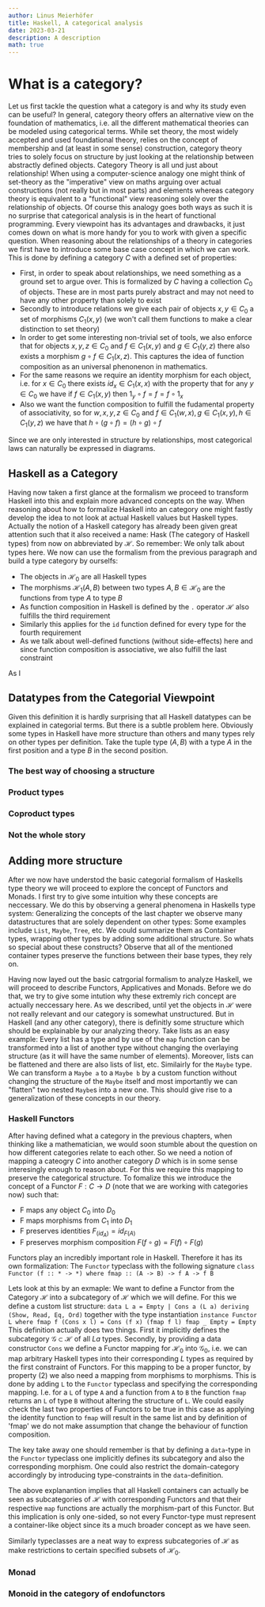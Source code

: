 ```yaml
---
author: Linus Meierhöfer
title: Haskell, A categorical analysis
date: 2023-03-21
description: A description
math: true
---
```


# 


# What is a category?
Let us first tackle the question what a category is and why its study even can be useful? In general, category theory offers an alternative view on the foundation of mathematics, i.e. all the different mathematical theories can be modeled using categorical terms. While set theory, the most widely accepted and used foundational theory, relies on the concept of membership and (at least in some sense) construction, category theory tries to solely focus on structure by just looking at the relationship between abstractly defined objects. Category Theory is all und just about relationship! 
When using a computer-science analogy one might think of set-theory as the "imperative" view on maths arguing over actual constructions (not really but in most parts) and elements whereas category theory is equivalent to a "functional" view reasoning solely over the relationship of objects. Of course this analogy goes both ways as such it is no surprise that categorical analysis is in the heart of functional programming. Every viewpoint has its advantages and drawbacks, it just comes down on what is more handy for you to work with given a specific question. 
When reasoning about the relationships of a theory in categories we first have to introduce some base case concept in which we can work. This is done by defining a category $C$ with a defined set of properties:
- First, in order to speak about relationships, we need something as a ground set to argue over. This is formalized by $C$ having a collection $C_0$ of objects. These are in most parts purely abstract and may not need to have any other property than solely to exist
- Secondly to introduce relations we give each pair of objects $x, y \in C_0$ a set of morphisms $C_1(x, y)$ (we won't call them functions to make a clear distinction to set theory)
- In order to get some interesting non-trivial set of tools, we also enforce that for objects $x, y, z \in C_0$ and $f \in C_1(x, y)$ and $g \in C_1(y, z)$ there also exists a morphism $g \circ f \in C_1(x, z)$. This captures the idea of function composition as an universal phenonenon in mathematics.
- For the same reasons we require an identity morphism for each object, i.e. for $x \in C_0$ there exists $id_x \in C_1(x, x)$ with the property that for any $y \in C_0$ we have if $f \in C_1(x, y)$ then $1_y \circ f = f = f \circ 1_x$
- Also we want the function composition to fulfill the fudamental property of associativity, so for $w, x, y, z \in C_0$ and $f\in C_1(w, x), g \in C_1(x, y), h \in C_1(y, z)$ we have that $h \circ (g \circ f) = (h \circ g) \circ f$

Since we are only interested in structure by relationships, most categorical laws can naturally be expressed in diagrams.  

## Haskell as a Category
Having now taken a first glance at the formalism we proceed to transform Haskell into this and explain more advanced concepts on the way. When reasoning about how to formalize Haskell into an category one might fastly develop the idea to not look at actual Haskell values but Haskell types. Actually the notion of a Haskell category has already been given great attention such that it also received a name: Hask (The category of Haskell types) from now on abbreviated by $\mathcal{H}$. So remember: We only talk about types here.
We now can use the formalism from the previous paragraph and build a type category by ourselfs:
- The objects in $\mathcal{H}_0$ are all Haskell types
- The morphisms $\mathcal{H}_1(A, B)$ between two types $A, B \in \mathcal{H}_0$ are the functions from type $A$ to type $B$
- As function composition in Haskell is defined by the `.` operator $\mathcal{H}$ also fulfills the third requirement
- Similarly this applies for the `id` function defined for every type for the fourth requirement
- As we talk about well-defined functions (without side-effects) here and since function composition is associative, we also fulfill the last constraint

As I 

## Datatypes from the Categorial Viewpoint
Given this definition it is hardly surprising that all Haskell datatypes can be explained in categorial terms. But there is a subtle problem here. Obviously some types in Haskell have more structure than others and many types rely on other types per definition. Take the tuple type $(A, B)$ with a type $A$ in the first position and a type $B$ in the second position. 

### The best way of choosing a structure


### Product types


### Coproduct types

### Not the whole story 


## Adding more structure
After we now have understod the basic categorial formalism of Haskells type theory we will proceed to explore the concept of Functors and Monads. I first try to give some intuition why these concepts are neccessary. We do this by observing a general phenomena in Haskells type system: Generalizing the concepts of the last chapter we observe many datastructures that are solely dependent on other types: Some examples include `List`, `Maybe`, `Tree`, etc. We could summarize them as Container types, wrapping other types by adding some additional structure. So whats so special about these constructs?
Observe that all of the mentioned container types preserve the functions between their base types, they rely on.

Having now layed out the basic catrgorial formalism to analyze Haskell, we will proceed to describe Functors, Applicatives and Monads. Before we do that, we try to give some intution why these extremly rich concept are actually neccessary here. As we described, until yet the objects in $\mathcal{H}$ were not really relevant and our category is somewhat unstructured. But in Haskell (and any other category), there is definitly some structure which should be explainable by our analyzing theory. Take lists as an easy example: Every list has a type and by use of the `map` function can be transformed into a list of another type without changing the overlaying structure (as it will have the same number of elements). Moreover, lists can be flattened and there are also lists of list, etc. Similairly for the `Maybe` type. We can transform a `Maybe a` to a `Maybe b` by a custom function without changing the structure of the `Maybe` itself and most importantly we can "flatten" two nested `Maybe`s into a new one. This should give rise to a generalization of these concepts in our theory.

### Haskell Functors
After having defined what a category in the previous chapters, when thinking like a mathematician, we would soon stumble about the question on how different categories relate to each other. So we need a notion of mapping a cateogry $C$ into another category $D$ which is in some sense interesingly enough to reason about. For this we require this mapping to preserve the categorical structure. To fomalize this we introduce the concept of a Functor $F: C\rightarrow D$ (note that we are working with categories now) such that:
- F maps any object $C_0$ into $D_0$
- F maps morphisms from $C_1$ into $D_1$
- F preserves identities $F_(id_A) = id_{F(A)}$
- F preserves morphism composition $F(f \circ g) = F(f) \circ F(g)$

Functors play an incredibly important role in Haskell. Therefore it has its own formalization: The `Functor` typeclass with the following signature
``class Functor (f :: * -> *) where
  fmap :: (A -> B) -> f A -> f B``

Lets look at this by an exmaple: We want to define a Functor from the Category $\mathcal{H}$ into a subcategory of $\mathcal{H}$ which we will define. For this we define a custom list structure: 
`data L a = Empty | Cons a (L a) deriving (Show, Read, Eq, Ord)`
together with the type instantiation
`instance Functor L where
  fmap f (Cons x l) = Cons (f x) (fmap f l)
  fmap _ Empty = Empty`
This definition actually does two things. First it implicitly defines the subcategory $\mathcal{G} \subset \mathcal{H}$ of all $L a$ types. Secondly, by providing a data constructor `Cons` we define a Functor mapping for $\mathcal{H}_0$ into $\mathcal{G}_0$, i.e. we can map arbitrary Haskell types into their corresponding $L$ types as required by the first constraint of Functors. For this mapping to be a proper functor, by property (2) we also need a mapping from morphisms to morphisms. This is done by adding `L` to the `Functor` typeclass and specifying the corresponding mapping. I.e. for a `L` of type `A` and a function from `A` to `B` the function `fmap` returns an `L` of type `B` without altering the structure of `L`. We could easily check the last two properties of Functors to be true in this case as applying the identity function to `fmap` will result in the same list and by definition of 'fmap' we do not make assumption that change the behaviour of function composition.

The key take away one should remember is that by defining a `data`-type in the `Functor` typeclass one implicitly defines its subcategory and also the corresponding morphism. One could also restrict the domain-category accordingly by introducing type-constraints in the `data`-definition.

The above explanantion implies that all Haskell containers can actually be seen as subcategories of $\mathcal{H}$ with corresponding Functors and that their respective `map` functions are actually the morphism-part of this Functor. But this implication is only one-sided, so not every Functor-type must represent a container-like object since its a much broader concept as we have seen.

Similarly typeclasses are a neat way to express subcategories of $\mathcal{H}$ as make restrictions to certain specified subsets of $\mathcal{H}_0$.

### Monad

### Monoid in the category of endofunctors